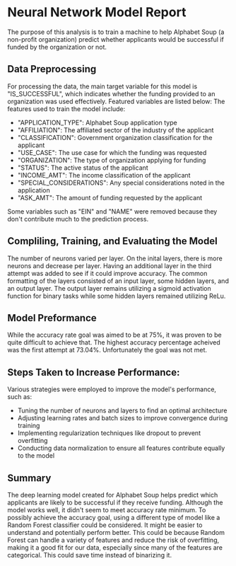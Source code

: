 # Neural Network Model Report

The purpose of this analysis is to train a machine to help Alphabet Soup (a non-profit organization) predict whether applicants would be successful if funded by the organization or not. 

## Data Preprocessing
For processing the data, the main target variable for this model is "IS_SUCCESSFUL", which indicates whether the funding provided to an organization was used effectively. Featured variables are listed below:
The features used to train the model include:
- "APPLICATION_TYPE": Alphabet Soup application type
- "AFFILIATION": The affiliated sector of the industry of the applicant
- "CLASSIFICATION": Government organization classification for the applicant
- "USE_CASE": The use case for which the funding was requested
- "ORGANIZATION": The type of organization applying for funding
- "STATUS": The active status of the applicant
- "INCOME_AMT": The income classification of the applicant
- "SPECIAL_CONSIDERATIONS": Any special considerations noted in the application
- "ASK_AMT": The amount of funding requested by the applicant

Some variables such as "EIN" and "NAME" were removed because they don't contribute much to the prediction process. 

## Compliling, Training, and Evaluating the Model
The number of neurons varied per layer. On the inital layers, there is more neurons and decrease per layer. Having an additional layer in the third attempt was added to see if it could improve accuracy. The common formatting of the layers consisted of an input layer, some hidden layers, and an output layer. The output layer remains utilizing a sigmoid activation function for binary tasks while some hidden layers remained utilizing ReLu. 

## Model Preformance
While the accuracy rate goal was aimed to be at 75%, it was proven to be quite difficult to achieve that. The highest accuracy percentage acheived was the first attempt at 73.04%. Unfortunately the goal was not met. 

## Steps Taken to Increase Performance: 
Various strategies were employed to improve the model's performance, such as:
- Tuning the number of neurons and layers to find an optimal architecture
- Adjusting learning rates and batch sizes to improve convergence during training
- Implementing regularization techniques like dropout to prevent overfitting
- Conducting data normalization to ensure all features contribute equally to the model

## Summary
The deep learning model created for Alphabet Soup helps predict which applicants are likely to be successful if they receive funding. Although the model works well, it didn't seem to meet accuracy rate minimum. To possibly achieve the accuracy goal, using a different type of model like a Random Forest classifier could be considered. It might be easier to understand and potentially perform better. This could be because Random Forest can handle a variety of features and reduce the risk of overfitting, making it a good fit for our data, especially since many of the features are categorical. This could save time instead of binarizing it. 